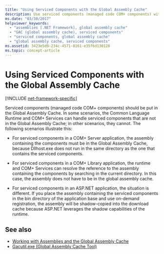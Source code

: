 ```yaml
---
title: "Using Serviced Components with the Global Assembly Cache"
description: Use serviced components (managed code COM+ components) with the global assembly cache in .NET. See if the CLR and COM+ services can handle non-GAC components.
ms.date: "03/30/2017"
helpviewer_keywords:
  - "assemblies [.NET Framework], global assembly cache"
  - "GAC (global assembly cache), serviced components"
  - "serviced components, global assembly cache"
  - "global assembly cache, serviced components"
ms.assetid: 3423e5d9-234c-4571-8161-e35f6d130128
ms.topic: concept-article
---
```

# Using Serviced Components with the Global Assembly Cache

[!INCLUDE [net-framework-specific](../includes/net-framework-specific.md)]

Serviced components (managed code COM+ components) should be put in the Global Assembly Cache. In some scenarios, the Common Language Runtime and COM+ Services can handle serviced components that are not in the Global Assembly Cache; in other scenarios, they cannot. The following scenarios illustrate this:

- For serviced components in a COM+ Server application, the assembly containing the components must be in the Global Assembly Cache, because Dllhost.exe does not run in the same directory as the one that contains the serviced components.

- For serviced components in a COM+ Library application, the runtime and COM+ Services can resolve the reference to the assembly containing the components by searching in the current directory. In this case, the assembly does not have to be in the global assembly cache.

- For serviced components in an ASP.NET application, the situation is different. If you place the assembly containing the serviced components in the bin directory of the application base and use on-demand registration, the assembly will be shadow-copied into the download cache because ASP.NET leverages the shadow capabilities of the runtime.

## See also

- [Working with Assemblies and the Global Assembly Cache](working-with-assemblies-and-the-gac.md)
- [Gacutil.exe (Global Assembly Cache Tool)](../tools/gacutil-exe-gac-tool.md)
